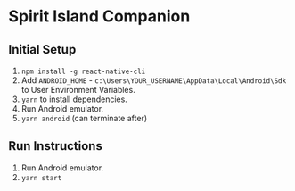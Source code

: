 # Spirit Island Companion

## Initial Setup
1. `npm install -g react-native-cli`
2. Add `ANDROID_HOME` - `c:\Users\YOUR_USERNAME\AppData\Local\Android\Sdk` to User Environment Variables.
3. `yarn` to install dependencies.
4. Run Android emulator.
5. `yarn android` (can terminate after)

## Run Instructions
1. Run Android emulator.
2. `yarn start` 
